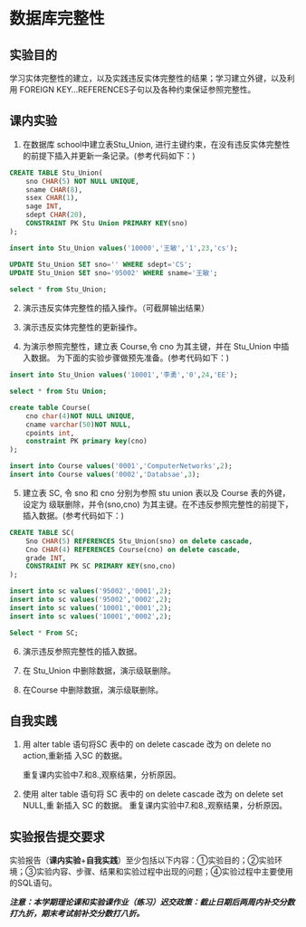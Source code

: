 # **数据库完整性**

## 实验目的

学习实体完整性的建立，以及实践违反实体完整性的结果；学习建立外键，以及利用 FOREIGN        KEY…REFERENCES子句以及各种约束保证参照完整性。

## 课内实验

1. 在数据库 school中建立表Stu_Union, 进行主键约束，在没有违反实体完整性的前提下插入并更新一条记录。(参考代码如下：)

```SQL
CREATE TABLE Stu_Union(
	sno CHAR(5) NOT NULL UNIQUE,
	sname CHAR(8),
	ssex CHAR(1),
	sage INT,
	sdept CHAR(20),
	CONSTRAINT PK Stu Union PRIMARY KEY(sno)
);

insert into Stu_Union values('10000','王敏','1',23,'cs');

UPDATE Stu_Union SET sno='' WHERE sdept='CS';
UPDATE Stu_Union SET sno='95002' WHERE sname='王敏';
                        
select * from Stu_Union;
```

2. 演示违反实体完整性的插入操作。（可截屏输出结果）

3. 演示违反实体完整性的更新操作。

4. 为演示参照完整性，建立表 Course,令 cno 为其主键，并在 Stu_Union 中插入数据。 为下面的实验步骤做预先准备。(参考代码如下：)

```SQL
insert into Stu_Union values('10001','李勇','0',24,'EE');

select * from Stu Union;

create table Course(
	cno char(4)NOT NULL UNIQUE,
	cname varchar(50)NOT NULL,
	cpoints int,
	constraint PK primary key(cno)
);

insert into Course values('0001','ComputerNetworks',2);
insert into Course values('0002','Databsae',3);
```

5. 建立表 SC, 令 sno 和 cno 分别为参照 stu union 表以及 Course 表的外键，设定为 级联删除，并令(sno,cno) 为其主键。在不违反参照完整性的前提下，插入数据。(参考代码如下：)

```SQL
CREATE TABLE SC(
	Sno CHAR(5) REFERENCES Stu_Union(sno) on delete cascade,
	Cno CHAR(4) REFERENCES Course(cno) on delete cascade,
	grade INT,
	CONSTRAINT PK SC PRIMARY KEY(sno,cno)
);

insert into sc values('95002','0001',2);
insert into sc values('95002','0002',2);
insert into sc values('10001','0001',2);
insert into sc values('10001','0002',2);

Select * From SC;
```

6. 演示违反参照完整性的插入数据。

7. 在 Stu_Union 中删除数据，演示级联删除。

8. 在Course 中删除数据，演示级联删除。

## 自我实践

1. 用 alter table 语句将SC 表中的 on delete cascade 改为 on delete no action,重新插 入SC 的数据。

   重复课内实验中7.和8.,观察结果，分析原因。

2. 使用 alter table 语句将 SC 表中的 on delete cascade 改为 on delete set NULL,重 新插入 SC 的数据。
   重复课内实验中7.和8.,观察结果，分析原因。

## 实验报告提交要求

实验报告（**课内实验**+**自我实践**）至少包括以下内容：①实验目的；②实验环境；③实验内容、步骤、结果和实验过程中出现的问题；④实验过程中主要使用的SQL语句。

***注意：本学期理论课和实验课作业（练习）迟交政策：截止日期后两周内补交分数打九折，期末考试前补交分数打八折。***